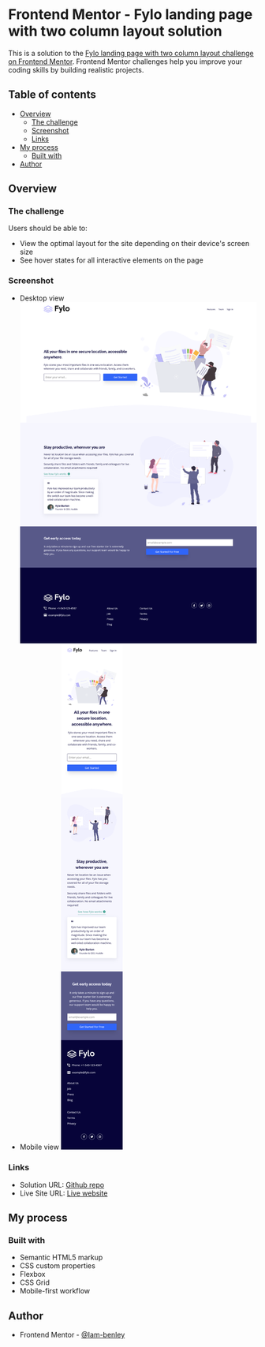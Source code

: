 # Frontend Mentor - Fylo landing page with two column layout solution

This is a solution to the [Fylo landing page with two column layout challenge on Frontend Mentor](https://www.frontendmentor.io/challenges/fylo-landing-page-with-two-column-layout-5ca5ef041e82137ec91a50f5). Frontend Mentor challenges help you improve your coding skills by building realistic projects.

## Table of contents

-   [Overview](#overview)
    -   [The challenge](#the-challenge)
    -   [Screenshot](#screenshot)
    -   [Links](#links)
-   [My process](#my-process)
    -   [Built with](#built-with)
-   [Author](#author)

## Overview

### The challenge

Users should be able to:

-   View the optimal layout for the site depending on their device's screen size
-   See hover states for all interactive elements on the page

### Screenshot

-   Desktop view
    ![](./screenshot/Desktop_view.png)
-   Mobile view
    ![](./screenshot/Mobile_view.png)

### Links

-   Solution URL: [Github repo](https://github.com/Iam-benley/Fylo-landing-page)
-   Live Site URL: [Live website](https://fylo-landing-11234.netlify.app)

## My process

### Built with

-   Semantic HTML5 markup
-   CSS custom properties
-   Flexbox
-   CSS Grid
-   Mobile-first workflow

## Author

-   Frontend Mentor - [@Iam-benley](https://www.frontendmentor.io/profile/Iam-benley)
